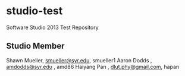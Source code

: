 studio-test
===========

Software Studio 2013 Test Repository

## Studio Member

Shawn Mueller, smueller@syr.edu, smueller1
Aaron Dodds  , amdodds@syr.edu , amd86 
Haiyang Pan , dlut.phy@gmail.com, hapan

